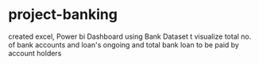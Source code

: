 # project-banking
created excel, Power bi Dashboard using Bank Dataset t visualize total no. of bank accounts and loan's ongoing and total bank loan to be paid by account holders

